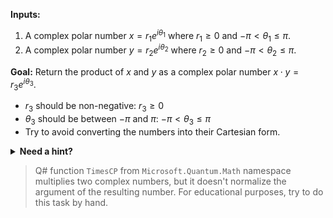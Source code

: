 **Inputs:**

1. A complex polar number $x = r_{1}e^{i\theta_1}$
 where $r_{1} \geq 0$ and $-\pi < \theta_1 \leq \pi$.
2. A complex polar number $y = r_{2}e^{i\theta_2}$
 where $r_{2} \geq 0$ and $-\pi < \theta_2 \leq \pi$.

**Goal:**
Return the product of $x$ and $y$ as a complex polar number $x \cdot y = r_{3}e^{i\theta_3}$.

* $r_3$ should be non-negative: $r_3 \geq 0$
* $\theta_3$ should be between $-\pi$ and $\pi$: $-\pi < \theta_3 \leq \pi$
* Try to avoid converting the numbers into their Cartesian form.

<details>
  <summary><b>Need a hint?</b></summary>
  
  Remember, a number written in polar form already involves multiplication. What is $r_1e^{i\theta_1} \cdot r_2e^{i\theta_2}$?

  Is the value of $\theta$ in the product incorrect? Remember you might have to check your boundaries and adjust it to be in the range requested.
</details>

> Q# function `TimesCP` from `Microsoft.Quantum.Math` namespace multiplies two complex numbers, but it doesn't normalize the argument of the resulting number. For educational purposes, try to do this task by hand.

